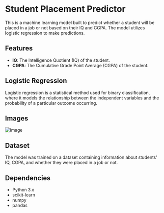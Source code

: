 # Student Placement Predictor

This is a machine learning model built to predict whether a student will be placed in a job or not based on their IQ and CGPA. The model utilizes logistic regression to make predictions.

## Features

- **IQ**: The Intelligence Quotient (IQ) of the student.
- **CGPA**: The Cumulative Grade Point Average (CGPA) of the student.

## Logistic Regression
Logistic regression is a statistical method used for binary classification, where it models the relationship between the independent variables and the probability of a particular outcome occurring.

## Images
![image](https://github.com/muskanbanii/placment-model/assets/98096217/45e0c05e-3d6a-428e-a79c-75a4267f3b98)

## Dataset

The model was trained on a dataset containing information about students' IQ, CGPA, and whether they were placed in a job or not.

## Dependencies

- Python 3.x
- scikit-learn
- numpy
- pandas

